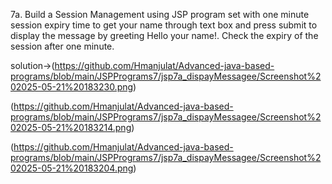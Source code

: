 7a. Build a Session Management using JSP program set with one minute session expiry time to get your name through text box and press submit to display the message by greeting Hello your name!. Check the expiry of the session after one minute.

solution->(https://github.com/Hmanjulat/Advanced-java-based-programs/blob/main/JSPPrograms7/jsp7a_dispayMessagee/Screenshot%202025-05-21%20183230.png)

(https://github.com/Hmanjulat/Advanced-java-based-programs/blob/main/JSPPrograms7/jsp7a_dispayMessagee/Screenshot%202025-05-21%20183214.png)

(https://github.com/Hmanjulat/Advanced-java-based-programs/blob/main/JSPPrograms7/jsp7a_dispayMessagee/Screenshot%202025-05-21%20183204.png)

